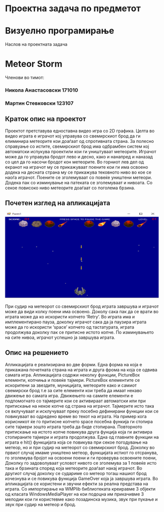 # Проектна задача по предметот
# Визуелно програмирање

Наслов на проектната задача

# Meteor Storm

Членови во тимот:
  ### Никола Анастасовски   171010
  ### Мартин Стевковски     123107

## Краток опис на проектот

Проектот претставува едноставна видео игра со 2D графика. Целта во видео играта е играчот кој управува со свемирскиот брод да ги елиминира метеорите кои доаѓаат од спротивната страна. За полесно справуање со истите, свемирскиот брод има одбрамбен систем кој автоматски испукува проектили кои ги уништуваат метеорите. Играчот може да го управува бродот лево и десно, како и нанапред и наназад со цел да го насочи бродот кон метеорите. Во горниот лев дел од екранот на играчот му се прикажуваат поените кои ги има освоено додека на десната страна му се прикажува тековното ниво во кое се наоѓа играчот. Поените се зголемуваат со повеќе уништени метеори. Додека пак со изминување на патеката се зголемуваат и нивоата. Со секое повисоко ниво метеорите доаѓаат со поголема брзина. 

## Почетен изглед на апликацијата

![Igra](/images/Igra.png)

При судир на метеорот со свемирскиот брод играта завршува и играчот може да види колку поени има освоено. Доколу сака пак да се врати во играта може да ко искористи копчето ‘Retry’. Во играта има и имплементирано пауза, доколку играчот сака да ја паузира играта може да го искористи ‘space’ копчето од тастатурата, играта продолжува доколку пак се притисне истотo копче. По изминувањето на сите нивоа, играчот успешно ја завршува играта.


## Опис на решението

Апликацијата е реализирана во две форми. Една форма на која е прикажана почетната страна на играта и друга фрома на која се одвива самата игра. Апликацијата содржи неколку функции, PictureBox елементи, копчиња и  повеќе тајмери. PictureBox елементите се искоритени за звездите, муницијата, метеорите како и самиот свемирски брод т.е за сите елементи кои треба да имаат некаво движење во самата игра. Движењето на самите елементи е подпомогнато со тајмерите кои се активираат автоматски или при притискање на некое копче од страна на играчот. Тајмерите исто така се вклучуваат и исклучуваат преку посебно дефинирани функции кои се повикуваат во одредено време во текот на играта. На пример кога корисникот ќе го притисне копчето space посебна функија ги стопира сите тајмери зошто играта треба да биде стопирана. Повторното притискање на истото копче повикува друга фунција која ги активира стопираните тајмери и играта продолжува. Една од главните функции на играта е hit() функцијата која се повикува при секое погодување на метеор, но и при судир на метеорот со свемирскиот брод. Доколку во првиот случај имаме уништено метеор, функцијата истиот го отсранува, го зголемува бројот на освоени поени и ги проверува освоените поени, Доколку го задоволуваат условот нивото се зголемува за 1 повеќе исто така и брзината според која метеорите доаѓаат накај играчот. Во другиот случај доколку се судариме со метеор тогаш нашиот брод изчезнува и се повикува функција GameOver која ја завршува играта. Во апликацијата се користени и звучни ефекти за реална представа на играта. Со импортирање на WMPlib библиотеката креиравме 3 објекти од класата WindowsMediaPlayer на кои подоцна им прикачивме 3 мелодии кои ги користевме како позадинска музика, звук при пукање и звук при судир на метеор и брод.   
 




